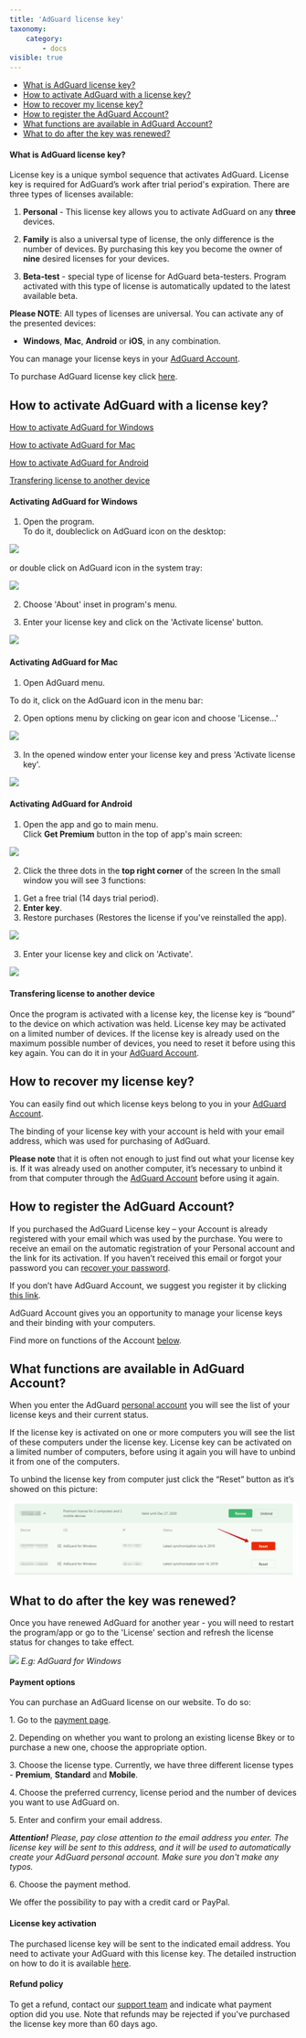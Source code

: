 ```yaml
---
title: 'AdGuard license key'
taxonomy:
    category:
        - docs
visible: true
---
```


* [What is AdGuard license key?](#key)
* [How to activate AdGuard with a license key?](#activation)
* [How to recover my license key?](#recovery)
* [How to register the AdGuard Account?](#account)
* [What functions are available in AdGuard Account?](#account-functions)
* [What to do after the key was renewed?](#account-renewal)

<a name="key"></a>
#### What is AdGuard license key?

License key is a unique symbol sequence that activates AdGuard. License key is required for AdGuard’s work after trial period's expiration. There are three types of licenses available:

1. **Personal** - This license key allows you to activate AdGuard on any **three** devices.

2. **Family** is also a universal type of license, the only difference is the number of devices. By purchasing this key you become the owner of **nine** desired licenses for your devices.

3. **Beta-test** - special type of license for AdGuard beta-testers. Program activated with this type of license is automatically updated to the latest available beta.   

**Please NOTE**: All types of licenses are universal. You can activate any of the presented devices:
- **Windows**, **Mac**, **Android** or **iOS**, in any combination.

You can manage your license keys in your [AdGuard Account](http://adguard.com/login.html).

To purchase AdGuard license key click [here](https://adguard.com/license.html).


<a name="activation"></a>

## How to activate AdGuard with a license key?

[How to activate AdGuard for Windows](#activation_windows)

[How to activate AdGuard for Mac](#activation_mac)

[How to activate AdGuard for Android](#activation_android) 

[Transfering license to another device](#activation_info)


<a id="activation_windows"></a>

#### Activating AdGuard for Windows

1. Open the program.
   
To do it, doubleclick on AdGuard icon on the desktop:   

<img src="https://cdn.adguard.com/public/Adguard/kb/newscreenshots/En/General/windowsEn.png" />

or double click on AdGuard icon in the system tray:   

<img src="https://cdn.adguard.com/public/Adguard/kb/newscreenshots/En/General/windows2En.png" />

2. Choose 'About' inset in program's menu.  

3. Enter your license key and click on the 'Activate license' button.

<img src="https://cdn.adguard.com/public/Adguard/kb/newscreenshots/En/General/windows3En.png" />


<a id="activation_mac"></a>

#### Activating AdGuard for Mac

1. Open AdGuard menu. 

To do it, click on the AdGuard icon in the menu bar: 

2. Open options menu by clicking on gear icon and choose 'License...' 

<img src="https://cdn.adguard.com/public/Adguard/kb/newscreenshots/En/General/macEn.png" />

3. In the opened window enter your license key and press 'Activate license key'.   

![](https://cdn.adguard.com/public/Adguard/kb/en/activation_en.png)


<a id="activation_android"></a>

#### Activating AdGuard for Android

1. Open the app and go to main menu.   
Click **Get Premium** button in the top of app's main screen:   

<img src="https://cdn.adguard.com/public/Adguard/kb/newscreenshots/En/General/androidRu.png" />

2. Click the three dots in the **top right corner** of the screen
In the small window you will see 3 functions:

1) Get a free trial (14 days trial period).
2) **Enter key**.
3) Restore purchases (Restores the license if you've reinstalled the app).

<img src="https://cdn.adguard.com/public/Adguard/kb/newscreenshots/En/General/android2En.png" />

3. Enter your license key and click on 'Activate'.

<img src="https://cdn.adguard.com/public/Adguard/kb/newscreenshots/En/General/androidEn3.png" />


<a id="activation_info"></a>
#### Transfering license to another device

Once the program is activated with a license key, the license key is “bound” to the device on which activation was held. License key may be activated on a limited number of devices. If the license key is already used on the maximum possible number of devices, you need to reset it before using this key again. You can do it in your [AdGuard Account](#account-functions).


<a id="recovery"></a>
## How to recover my license key?

You can easily find out which license keys belong to you in your [AdGuard Account](#account).

The binding of your license key with your account is held with your email address, which was used for purchasing of AdGuard.

**Please note** that it is often not enough to just find out what your license key is. If it was already used on another computer, it’s necessary to unbind it from that computer through the [AdGuard Account](#account) before using it again.


<a id="account"></a>
## How to register the AdGuard Account?

If you purchased the AdGuard License key – your Account is already registered with your email which was used by the purchase. You were to receive an email on the automatic registration of your Personal account and the link for its activation. If you haven’t received this email or forgot your password you can [recover your password](http://adguard.com/recovery_password.html).

If you don’t have AdGuard Account, we suggest you register it by clicking [this link](http://adguard.com/register.html).

AdGuard Account gives you an opportunity to manage your license keys and their binding with your computers.

Find more on functions of the Account [below](#account-functions).


<a id="account-functions"></a>
## What functions are available in AdGuard Account?

When you enter the AdGuard [personal account](https://adguard.com/en/login.html) you will see the list of your license keys and their current status.

If the license key is activated on one or more computers you will see the list of these computers under the license key. License key can be activated on a limited number of computers, before using it again you will have to unbind it from one of the computers.

To unbind the license key from computer just click the “Reset” button as it’s showed on this picture:

![](account-reset-en.png)


<a name="renewal"></a>
## What to do after the key was renewed?

Once you have renewed AdGuard for another year - you will need to restart the program/app or go to the 'License' section and refresh the license status for changes to take effect. 

![](https://cdn.adguard.com/public/Adguard/kb/en/refresh_license.png)
_E.g: AdGuard for Windows_

<a id="payment"></a>

#### Payment options

You can purchase an AdGuard license on our website. To do so:

1\. Go to the [payment page](http://adguard.com/license.html).

2\. Depending on whether you want to prolong an existing license Вkey or to purchase a new one, choose the appropriate option.

3\. Choose the license type. Currently, we have three different license types - **Premium**, **Standard** and **Mobile**. 

4\. Choose the preferred currency, license period and the number of devices you want to use AdGuard on.

5\. Enter and confirm your email address.

_**Attention!** Please, pay close attention to the email address you enter. The license key will be sent to this address, and it will be used to automatically create your AdGuard personal account. Make sure you don't make any typos._

6\. Choose the payment method.

We offer the possibility to pay with a credit card or PayPal. 

<a id="refund"></a>

#### License key activation

The purchased license key will be sent to the indicated email address. You need to activate your AdGuard with this license key. The detailed instruction on how to do it is available [here](#activation).

#### Refund policy

To get a refund, contact our [support team](mailto:support@adguard.com) and indicate what payment option did you use. Note that refunds may be rejected if you've purchased the license key more than 60 days ago.
